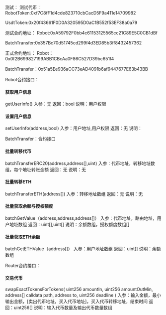 测试：
测试代币：
RobotToken:0xf7C8fF1d4cde823710cbCacD5F9a411e14709982

UsdtToken:0x20f43661F0D0A320595D0aC1B552f53EF38a0a79

测试合约地址：
Robot:0xA59792F0bb4c61153125565cc21C89E5C0CB1dBf

BatchTransfer:0x357Bc70d51745cd299f4d3ED85b3ff8432457362


正式合约地址：
Robot： 0x0f2B699827199ABB1CBcAa0F86C527D39bc651f4

BatchTransfer：0x51a5Ee936aCC73eAD4091b6af9447677E63b43BB

Robot合约接口：

#### 获取用户信息
getUserInfo()
入参：无
返回：bool
说明：用户权限
#### 设置用户信息
setUserInfo(address,bool)
入参：用户地址,用户权限
返回：无
说明：

BatchTransfer：合约接口

#### 批量转移代币
batchTransferERC20(address,address[],uint)
入参：代币地址，转移地址数组，每个地址转账金额
返回：无
说明：无


#### 批量转移ETH
batchTransferETH(address[])
入参：转移地址数组
返回：无
说明：无

#### 批量获取余额与授权额度
batchGetValue（address,address,address[]）
入参：代币地址，路由地址，用户地址数组
返回：uint[],uint[]
说明：余额数组，授权额度数组[]

#### 批量获取ETH余额
batchGetETHValue（address[]）
入参：用户地址数组
返回：uint[]
说明：余额数组

Router合约接口：

#### 交易代币
swapExactTokensForTokens(
        uint256 amountIn,
        uint256 amountOutMin,
        address[] calldata path,
        address to,
        uint256 deadline
    )
入参：输入金额，最小输出金额，[卖出代币地址，买入代币地址]，买入代币转移地址，结束时间
返回：uint256[]
说明：输入代币数量及输出代币数量数组

